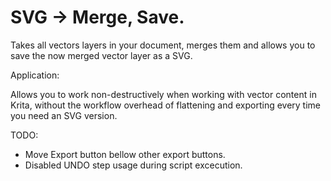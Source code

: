 # SVG -> Merge, Save.
Takes all vectors layers in your document, merges them and allows you to save the now merged vector layer as a SVG.

Application:

Allows you to work non-destructively when working with vector content in Krita, without the workflow overhead of flattening and exporting every time you need an SVG version.


TODO:

- Move Export button bellow other export buttons.
- Disabled UNDO step usage during script excecution.
